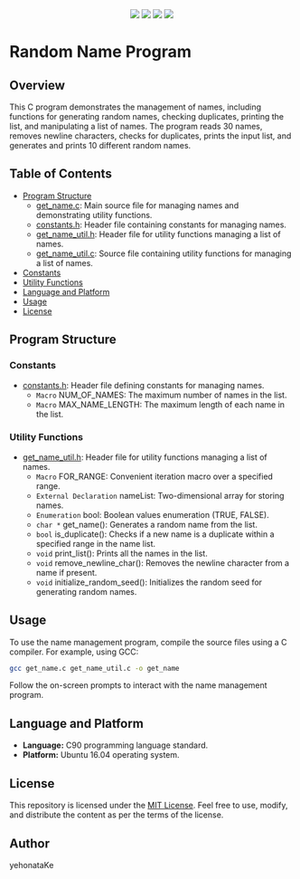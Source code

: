 <div align="center">
  <img src="https://img.shields.io/badge/language-C-blue.svg?logo=c">
  <img src="https://img.shields.io/badge/platform-Linux-orange.svg?logo=linux"> 
  <img src="https://img.shields.io/badge/platform-Ubuntu-%23E95420.svg?logo=ubuntu">
  <img src="https://custom-icon-badges.demolab.com/github/license/denvercoder1/custom-icon-badges?logo=law">
</div>

# Random Name Program

## Overview
This C program demonstrates the management of names, including functions for generating random names, checking duplicates, printing the list, and manipulating a list of names. The program reads 30 names, removes newline characters, checks for duplicates, prints the input list, and generates and prints 10 different random names.

## Table of Contents
- [Program Structure](#Program-structure)
  - [get_name.c](./get_name.c): Main source file for managing names and demonstrating utility functions.
  - [constants.h](./constants.h): Header file containing constants for managing names.
  - [get_name_util.h](./get_name_util.h): Header file for utility functions managing a list of names.
  - [get_name_util.c](./get_name_util.c): Source file containing utility functions for managing a list of names.
- [Constants](#constants)
- [Utility Functions](#utility-functions)
- [Language and Platform](#Language-and-Platform)
- [Usage](#usage)
- [License](#license)

## Program Structure

### Constants
- [constants.h](./constants.h): Header file defining constants for managing names.
    - `Macro` NUM_OF_NAMES: The maximum number of names in the list.
    - `Macro` MAX_NAME_LENGTH: The maximum length of each name in the list.

### Utility Functions
- [get_name_util.h](./get_name_util.h): Header file for utility functions managing a list of names.
    - `Macro` FOR_RANGE: Convenient iteration macro over a specified range.
    - `External Declaration` nameList: Two-dimensional array for storing names.
    - `Enumeration` bool: Boolean values enumeration (TRUE, FALSE).
    - `char *` get_name(): Generates a random name from the list.
    - `bool` is_duplicate(): Checks if a new name is a duplicate within a specified range in the name list.
    - `void` print_list(): Prints all the names in the list.
    - `void` remove_newline_char(): Removes the newline character from a name if present.
    - `void` initialize_random_seed(): Initializes the random seed for generating random names.

## Usage
To use the name management program, compile the source files using a C compiler. For example, using GCC:

```bash
gcc get_name.c get_name_util.c -o get_name
```

Follow the on-screen prompts to interact with the name management program.

## Language and Platform
- **Language:** C90 programming language standard.
- **Platform:** Ubuntu 16.04 operating system.

## License

This repository is licensed under the [MIT License](https://github.com/yehonatanke/OpenU-C-Programming/blob/main/LICENSE).
Feel free to use, modify, and distribute the content as per the terms of the license.

## Author

yehonataKe
